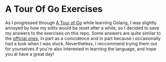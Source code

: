 # A Tour Of Go Exercises
As I progressed through [A Tour of Go](https://tour.golang.org/) while learning Golang, I was slightly annoyed by how my edits would be reset after a while, so I decided to save my answers to the exercises on this repo. Some answers are quite similar to the [official ones](https://github.com/golang/tour/tree/master/solutions), in part as a coincidence and in part because i occasionally had a look when I was stuck. Nevertheless, I reccommend trying them out for yourselves if you're also interested in learning the language, and hope you al have a great day!

